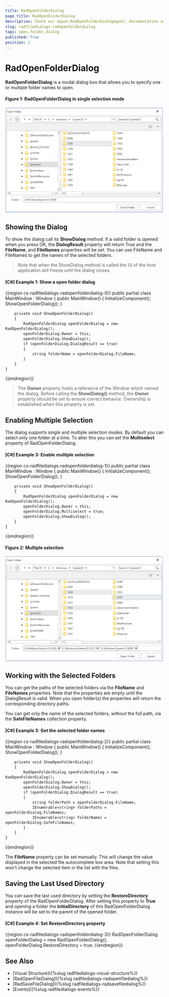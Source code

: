 ```yaml
---
title: RadOpenFolderDialog
page_title: RadOpenFolderDialog
description: Check our &quot;RadOpenFolderDialog&quot; documentation article for the RadFileDialogs WPF control.
slug: radfiledialogs-radopenfolderdialog
tags: open,folder,dialog
published: True
position: 2
---
```


# RadOpenFolderDialog

__RadOpenFolderDialog__ is a modal dialog box that allows you to specify one or multiple folder names to open.

#### __Figure 1: RadOpenFolderDialog in single selection mode__ 
![](images/radopenfolderdialog-01.png)

## Showing the Dialog

To show the dialog call its __ShowDialog__ method. If a valid folder is opened when you press OK, the __DialogResult__ property will return True and the __FileName__, and __FileNames__ properties will be set. You can use FileName and FileNames to get the names of the selected folders.

> Note that when the ShowDialog method is called the UI of the host application will freeze until the dialog closes.

#### __[C#] Example 1: Show a open folder dialog__
{{region cs-radfiledialogs-radopenfolderdialog-0}}
	public partial class MainWindow : Window
	{
		public MainWindow()
		{
			InitializeComponent();
			ShowOpenFolderDialog();
		}

		private void ShowOpenFolderDialog()
		{
			RadOpenFolderDialog openFolderDialog = new RadOpenFolderDialog();
			openFolderDialog.Owner = this;
			openFolderDialog.ShowDialog();
			if (openFolderDialog.DialogResult == true)
			{
				string folderName = openFolderDialog.FileName;
			}
		}
	}
{{endregion}}

> The __Owner__ property holds a reference of the Window which owned the dialog. Before calling the __ShowDialog()__ method, the __Owner__ property should be set to ensure correct behavior. Ownership is established when this property is set. 

## Enabling Multiple Selection

The dialog supports single and multiple selection modes. By default you can select only one folder at a time. To alter this you can set the __Multiselect__ property of RadOpenFolderDialog.

#### __[C#] Example 3: Enable multiple selection__
{{region cs-radfiledialogs-radopenfolderdialog-1}}
	public partial class MainWindow : Window
	{
		public MainWindow()
		{
			InitializeComponent();
			ShowOpenFolderDialog();
		}

		private void ShowOpenFolderDialog()
		{
			RadOpenFolderDialog openFolderDialog = new RadOpenFolderDialog();
			openFolderDialog.Owner = this;
			openFolderDialog.Multiselect = true;
			openFolderDialog.ShowDialog();        
		}
	}
{{endregion}}

#### __Figure 2: Multiple selection__ 
![](images/radopenfolderdialog-02.png)

## Working with the Selected Folders

You can get the paths of the selected folders via the __FileName__ and __FileNames__ properties. Note that the properties are empty until the DialogResult is valid. When you open folder(s) the properties will return the corresponding directory paths.

You can get only the name of the selected folders, without the full path, via the __SafeFileNames__ collection property.

#### __[C#] Example 3: Get the selected folder names__
{{region cs-radfiledialogs-radopenfolderdialog-2}}
	public partial class MainWindow : Window
	{
		public MainWindow()
		{
			InitializeComponent();
			ShowOpenFolderDialog();
		}

		private void ShowOpenFolderDialog()
		{
			RadOpenFolderDialog openFolderDialog = new RadOpenFolderDialog();
			openFolderDialog.Owner = this;
			openFolderDialog.ShowDialog();
			if (openFolderDialog.DialogResult == true)
			{
				string folderPath = openFolderDialog.FileName;
				IEnumerable<string> folderPaths = openFolderDialog.FileNames;
				IEnumerable<string> folderNames = openFolderDialog.SafeFileNames;
			}
		}
	}
{{endregion}}

The __FileName__ property can be set manually. This will change the value displayed in the selected file autocomplete box area. Note that setting this won't change the selected item in the list with the files.

## Saving the Last Used Directory

You can save the last used directory by setting the __RestoreDirectory__ property of the RadOpenFolderDialog. After setting this property to __True__ and opening a folder the __InitialDirectory__ of this RadOpenFolderDialog instance will be set to the parent of the opened folder.

#### __[C#] Example 4: Set RestoreDirectory property__
{{region cs-radfiledialogs-radopenfolderdialog-3}}
	RadOpenFolderDialog openFolderDialog = new RadOpenFolderDialog();
	openFolderDialog.RestoreDirectory = true;
{{endregion}}

## See Also
* [Visual Structure]({%slug radfiledialogs-visual-structure%})
* [RadOpenFileDialog]({%slug radfiledialogs-radopenfiledialog%})
* [RadSaveFileDialog]({%slug radfiledialogs-radsavefiledialog%})
* [Events]({%slug radfiledialogs-events%})
